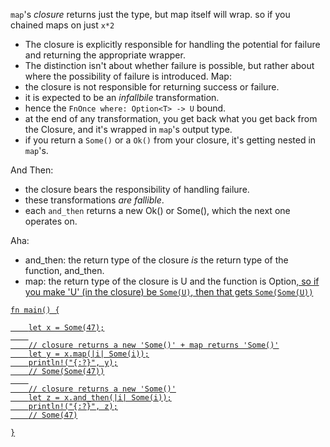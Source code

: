 
`map`'s _closure_ returns just the type, but map itself will wrap.
so if you chained maps on just `x*2`
-  The closure is explicitly responsible for handling the potential for failure and
returning the appropriate wrapper.
- The distinction isn't about whether failure is possible, but rather about where the possibility of failure is introduced.
Map:
- the closure is not responsible for returning success or failure.
- it is expected to be an _infallbile_ transformation.
- hence the `FnOnce where: Option<T> -> U` bound.
- at the end of any transformation, you get back what you get back from the Closure, and
it's wrapped in `map`'s output type.
- if you return a `Some()` or a `Ok()` from your closure, it's getting nested in `map`'s.

And Then:
- the closure bears the responsibility of handling failure.
- these transformations _are fallible_.
- each `and_then` returns a new Ok() or Some(), which the next one operates on.

Aha:
- and_then: the return type of the closure _is_ the return type of the function, and_then.
- map: the return type of the  closure is U and the function is Option<U>, so if you
make 'U' (in the closure) be `Some(U)`, then that gets `Some(Some(U))`

```
fn main() {

    let x = Some(47);
    
    // closure returns a new 'Some()' + map returns 'Some()'
    let y = x.map(|i| Some(i));
    println!("{:?}", y);
    // Some(Some(47))
    
    // closure returns a new 'Some()'
    let z = x.and_then(|i| Some(i));
    println!("{:?}", z);
    // Some(47)

}
```
